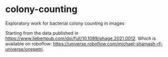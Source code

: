 # colony-counting
Exploratory work for bacterial colony counting in images

Starting from the data published in https://www.liebertpub.com/doi/full/10.1089/phage.2021.0012.
Which is available on roboflow: https://universe.roboflow.com/michael-shamash-rf-universe/onepetri.
